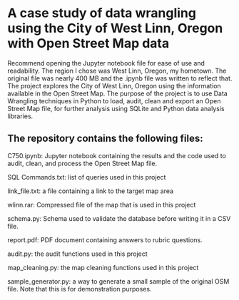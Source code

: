 # A case study of data wrangling using the City of West Linn, Oregon with Open Street Map data


Recommend opening the Jupyter notebook file for ease of use and readability. The region I chose was West Linn, Oregon, my hometown. The original file was nearly 400 MB and the .ipynb file was written to reflect that. The project explores the City of West Linn, Oregon using the information available in the Open Street Map. The purpose of the project is to use Data Wrangling techniques in Python to load, audit, clean and export an Open Street Map file, for further analysis using SQLite and Python data analysis libraries. 

## The repository contains the following files:

C750.ipynb: Jupyter notebook containing the results and the code used to audit, clean, and process the Open Street Map file.

SQL Commands.txt: list of queries used in this project

link_file.txt: a file containing a link to the target map area

wlinn.rar: Compressed file of the map that is used in this project

schema.py: Schema used to validate the database before writing it in a CSV file.

report.pdf: PDF document containing answers to rubric questions.

audit.py: the audit functions used in this project

map_cleaning.py: the map cleaning functions used in this project

sample_generator.py: a way to generate a small sample of the original OSM file. Note that this is for demonstration purposes. 
